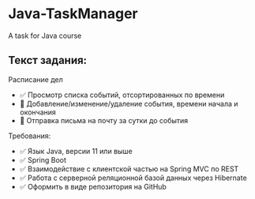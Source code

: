 # Java-TaskManager
A task for Java course

## Текст задания:
Расписание дел

+ ✅ Просмотр списка событий, отсортированных по времени
+ 🚧 Добавление/изменение/удаление события, времени начала и окончания
+ 🚧 Отправка письма на почту за сутки до события
 
Требования:
+ ✅ Язык Java, версии 11 или выше
+ ✅ Spring Boot
+ ✅ Взаимодействие с клиентской частью на Spring MVC по REST
+ ✅ Работа с серверной реляционной базой данных через Hibernate
+ ✅ Оформить в виде репозитория на GitHub
